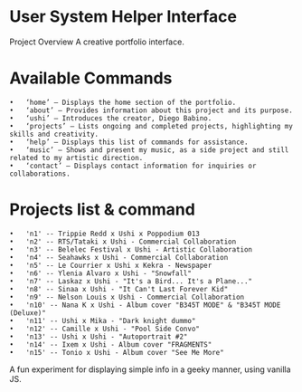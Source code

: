 # User System Helper Interface

Project Overview
A creative portfolio interface.

# Available Commands

	•	‘home’ — Displays the home section of the portfolio.
	•	‘about’ — Provides information about this project and its purpose.
	•	‘ushi’ — Introduces the creator, Diego Babino.
	•	‘projects’ — Lists ongoing and completed projects, highlighting my skills and creativity.
	•	‘help’ — Displays this list of commands for assistance.
	•	‘music’ — Shows and present my music, as a side project and still related to my artistic direction.
 	•	‘contact’ — Displays contact information for inquiries or collaborations.

# Projects list & command

	• 	'n1' -- Trippie Redd x Ushi x Poppodium 013
	•	'n2' -- RTS/Tataki x Ushi - Commercial Collaboration
	•	'n3' -- Belelec Festival x Ushi - Artistic Collaboration
	•	'n4' -- Seahawks x Ushi - Commercial Collaboration
	•	'n5' -- Le Courrier x Ushi x Kekra - Newspaper
	•	'n6' -- Ylenia Alvaro x Ushi - "Snowfall"
	•	'n7' -- Laskaz x Ushi - "It's a Bird... It's a Plane..."
	•	'n8' -- Sinaa x Ushi - "It Can't Last Forever Kid"
	•	'n9' -- Nelson Louis x Ushi - Commercial Collaboration
	•	'n10' -- Nana K x Ushi - Album cover "B345T MODE" & "B345T MODE (Deluxe)"
	•	'n11' -- Ushi x Mika - "Dark knight dummo"
	•	'n12' -- Camille x Ushi - "Pool Side Convo"
	•	'n13' -- Ushi x Ushi - "Autoportrait #2"
	•	'n14' -- Ixem x Ushi - Album cover "FRAGMENTS"
	•	'n15' -- Tonio x Ushi - Album cover "See Me More"

A fun experiment for displaying simple info in a geeky manner, using vanilla JS.
